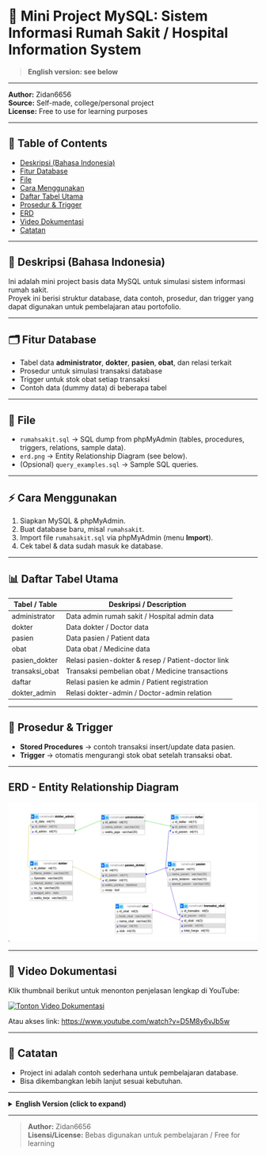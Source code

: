 # 🏥 Mini Project MySQL: Sistem Informasi Rumah Sakit / Hospital Information System

> **English version: see below**

---

**Author:** Zidan6656  
**Source:** Self-made, college/personal project  
**License:** Free to use for learning purposes  

---

## 📖 Table of Contents
- [Deskripsi (Bahasa Indonesia)](#-deskripsi-bahasa-indonesia)
- [Fitur Database](#-fitur-database)
- [File](#-file)
- [Cara Menggunakan](#-cara-menggunakan)
- [Daftar Tabel Utama](#-daftar-tabel-utama)
- [Prosedur & Trigger](#-prosedur--trigger)
- [ERD](#erd---entity-relationship-diagram)
- [Video Dokumentasi](#-video-dokumentasi)
- [Catatan](#-catatan)

---

## 📌 Deskripsi (Bahasa Indonesia)

Ini adalah mini project basis data MySQL untuk simulasi sistem informasi rumah sakit.  
Proyek ini berisi struktur database, data contoh, prosedur, dan trigger yang dapat digunakan untuk pembelajaran atau portofolio.

---

## 🗂 Fitur Database
- Tabel data **administrator**, **dokter**, **pasien**, **obat**, dan relasi terkait  
- Prosedur untuk simulasi transaksi database  
- Trigger untuk stok obat setiap transaksi  
- Contoh data (dummy data) di beberapa tabel  

---

## 📂 File
- `rumahsakit.sql` → SQL dump from phpMyAdmin (tables, procedures, triggers, relations, sample data).  
- `erd.png` → Entity Relationship Diagram (see below).  
- (Opsional) `query_examples.sql` → Sample SQL queries.  

---

## ⚡ Cara Menggunakan
1. Siapkan MySQL & phpMyAdmin.  
2. Buat database baru, misal `rumahsakit`.  
3. Import file `rumahsakit.sql` via phpMyAdmin (menu **Import**).  
4. Cek tabel & data sudah masuk ke database.  

---

## 📊 Daftar Tabel Utama

| Tabel / Table    | Deskripsi / Description                          |
|------------------|--------------------------------------------------|
| administrator    | Data admin rumah sakit / Hospital admin data      |
| dokter           | Data dokter / Doctor data                         |
| pasien           | Data pasien / Patient data                        |
| obat             | Data obat / Medicine data                         |
| pasien_dokter    | Relasi pasien-dokter & resep / Patient-doctor link|
| transaksi_obat   | Transaksi pembelian obat / Medicine transactions  |
| daftar           | Relasi pasien ke admin / Patient registration     |
| dokter_admin     | Relasi dokter-admin / Doctor-admin relation       |

---

## 🔄 Prosedur & Trigger
- **Stored Procedures** → contoh transaksi insert/update data pasien.  
- **Trigger** → otomatis mengurangi stok obat setelah transaksi obat.  

---

## ERD - Entity Relationship Diagram

![ERD Rumah Sakit](ERD.png.png)

---

## 🎥 Video Dokumentasi
Klik thumbnail berikut untuk menonton penjelasan lengkap di YouTube:

[![Tonton Video Dokumentasi](https://img.youtube.com/vi/D5M8y6vJb5w/0.jpg)](https://www.youtube.com/watch?v=D5M8y6vJb5w)

Atau akses link: https://www.youtube.com/watch?v=D5M8y6vJb5w

---

## 📝 Catatan
- Project ini adalah contoh sederhana untuk pembelajaran database.  
- Bisa dikembangkan lebih lanjut sesuai kebutuhan.  


---

<details>
<summary><b>English Version (click to expand)</b></summary>

## Description

This is a MySQL database mini project simulating a hospital information system.  
It contains the database structure, sample data, procedures, and triggers for learning or portfolio use.

### Database Features
- Tables for **administrator**, **doctor**, **patient**, **medicine**, and relations
- Procedures for database transactions & medicine stock triggers
- Example (dummy) data in several tables

### File
- `rumahsakit.sql`: SQL export file from phpMyAdmin.

### How to Use
1. **Prepare MySQL & phpMyAdmin**
2. **Import SQL file** into a new database named `rumahsakit`
3. **Check the tables & data** in the database

### Video Documentary
[![Watch Documentary Video](https://img.youtube.com/vi/D5M8y6vJb5w/0.jpg)](https://www.youtube.com/watch?v=D5M8y6vJb5w)
Or : https://www.youtube.com/watch?v=D5M8y6vJb5w
### Notes
- This project is for learning purposes. Feel free to develop it further.

</details>

---

> **Author:** Zidan6656  
> **Lisensi/License:** Bebas digunakan untuk pembelajaran / Free for learning
